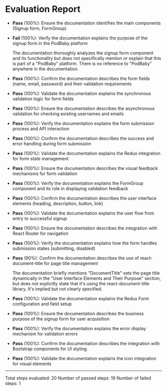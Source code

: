 # Evaluation Report

- **Pass** (100%): Ensure the documentation identifies the main components (Signup form, FormGroup)
  
- **Fail** (100%): Verify the documentation explains the purpose of the signup form in the PodBaby platform
  
  The documentation thoroughly analyzes the signup form component and its functionality but does not specifically mention or explain that this is part of a "PodBaby" platform. There is no reference to "PodBaby" anywhere in the documentation.

- **Pass** (100%): Confirm the documentation describes the form fields (name, email, password) and their validation requirements

- **Pass** (100%): Validate the documentation explains the synchronous validation logic for form fields

- **Pass** (100%): Ensure the documentation describes the asynchronous validation for checking existing usernames and emails

- **Pass** (100%): Verify the documentation explains the form submission process and API interaction

- **Pass** (100%): Confirm the documentation describes the success and error handling during form submission

- **Pass** (100%): Validate the documentation explains the Redux integration for form state management

- **Pass** (100%): Ensure the documentation describes the visual feedback mechanisms for form validation

- **Pass** (100%): Verify the documentation explains the FormGroup component and its role in displaying validation feedback

- **Pass** (100%): Confirm the documentation describes the user interface elements (heading, description, button, link)

- **Pass** (100%): Validate the documentation explains the user flow from entry to successful signup

- **Pass** (100%): Ensure the documentation describes the integration with React Router for navigation

- **Pass** (100%): Verify the documentation explains how the form handles submission states (submitting, disabled)

- **Pass** (90%): Confirm the documentation describes the use of react-document-title for page title management
  
  The documentation briefly mentions "DocumentTitle" sets the page title dynamically in the "User Interface Elements and Their Purpose" section, but does not explicitly state that it's using the react-document-title library. It's implied but not clearly specified.

- **Pass** (100%): Validate the documentation explains the Redux Form configuration and field setup

- **Pass** (100%): Ensure the documentation describes the business purpose of the signup form for user acquisition

- **Pass** (100%): Verify the documentation explains the error display mechanism for validation errors

- **Pass** (100%): Confirm the documentation describes the integration with Bootstrap components for UI styling

- **Pass** (100%): Validate the documentation explains the icon integration for visual elements

---

Total steps evaluated: 20
Number of passed steps: 19
Number of failed steps: 1
